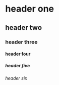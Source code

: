 # header one
## header two 
### header three
#### header four 
##### header five 
###### header six
